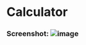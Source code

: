 # Calculator
### Screenshot: ![image](https://user-images.githubusercontent.com/78247889/131616058-017060e1-261c-4c30-b7d8-ee09f2bfb4bd.png)

